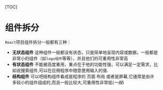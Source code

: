 [TOC]

# 组件拆分

`React`项目组件拆分一般都有三种：

- **无状态组件** 这种组件一般都没有状态，只是简单地呈现内容或数据，一般都是非常小的组件（如`logo组件`等等），并且他们的可重用性非常高
- **有状态组件** 不能被高度重用，重点在于他的功能性强，可以满足一定需求，比如说搜索组件,可以在应用程序中随意使用输入的值.
- **结构组件** 可以吧结构组件看成是程序的 页面 布局 或者是屏幕,它通常是由许多较小的组件组成的,而且一般比较大,可重用性非常低(*一般*)



